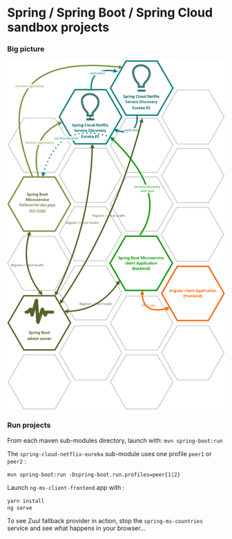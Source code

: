 # Spring / Spring Boot / Spring Cloud sandbox projects

### Big picture

![Big picture](./docs/images/DemoZuulHystrix-BigPicture.png)

### Run projects

From each maven sub-modules directory, launch with: `mvn spring-boot:run`

The `spring-cloud-netflix-eureka` sub-module uses one profile `peer1` or `peer2` : 
```
mvn spring-boot:run -Dspring-boot.run.profiles=peer{1|2}
```

Launch `ng-ms-client-frontend` app with :
```
yarn install
ng serve
```

To see Zuul fallback provider in action, stop the `spring-ms-countries` service and see what happens in your browser...

